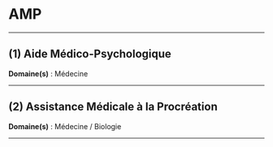 # AMP

--------------------

## (1) Aide Médico-Psychologique

**Domaine(s)** : Médecine

--------------------

## (2) Assistance Médicale à la Procréation

**Domaine(s)** : Médecine / Biologie

--------------------